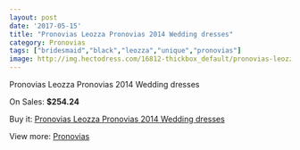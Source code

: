 ```yaml
---
layout: post
date: '2017-05-15'
title: "Pronovias Leozza Pronovias 2014 Wedding dresses"
category: Pronovias
tags: ["bridesmaid","black","leozza","unique","pronovias"]
image: http://img.hectodress.com/16812-thickbox_default/pronovias-leozza-pronovias-2014-wedding-dresses.jpg
---
```

Pronovias Leozza Pronovias 2014 Wedding dresses

On Sales: **$254.24**
<a href="https://www.hectodress.com/pronovias/8038-pronovias-leozza-pronovias-2014-wedding-dresses.html"><amp-img layout="responsive" width="600" height="600" src="//img.hectodress.com/16812-thickbox_default/pronovias-leozza-pronovias-2014-wedding-dresses.jpg" alt="Pronovias Leozza Pronovias 2014 Wedding dresses 0" /></a>
<a href="https://www.hectodress.com/pronovias/8038-pronovias-leozza-pronovias-2014-wedding-dresses.html"><amp-img layout="responsive" width="600" height="600" src="//img.hectodress.com/16815-thickbox_default/pronovias-leozza-pronovias-2014-wedding-dresses.jpg" alt="Pronovias Leozza Pronovias 2014 Wedding dresses 1" /></a>
<a href="https://www.hectodress.com/pronovias/8038-pronovias-leozza-pronovias-2014-wedding-dresses.html"><amp-img layout="responsive" width="600" height="600" src="//img.hectodress.com/16814-thickbox_default/pronovias-leozza-pronovias-2014-wedding-dresses.jpg" alt="Pronovias Leozza Pronovias 2014 Wedding dresses 2" /></a>
<a href="https://www.hectodress.com/pronovias/8038-pronovias-leozza-pronovias-2014-wedding-dresses.html"><amp-img layout="responsive" width="600" height="600" src="//img.hectodress.com/16813-thickbox_default/pronovias-leozza-pronovias-2014-wedding-dresses.jpg" alt="Pronovias Leozza Pronovias 2014 Wedding dresses 3" /></a>

Buy it: [Pronovias Leozza Pronovias 2014 Wedding dresses](https://www.hectodress.com/pronovias/8038-pronovias-leozza-pronovias-2014-wedding-dresses.html "Pronovias Leozza Pronovias 2014 Wedding dresses")

View more: [Pronovias](https://www.hectodress.com/139-pronovias "Pronovias")
